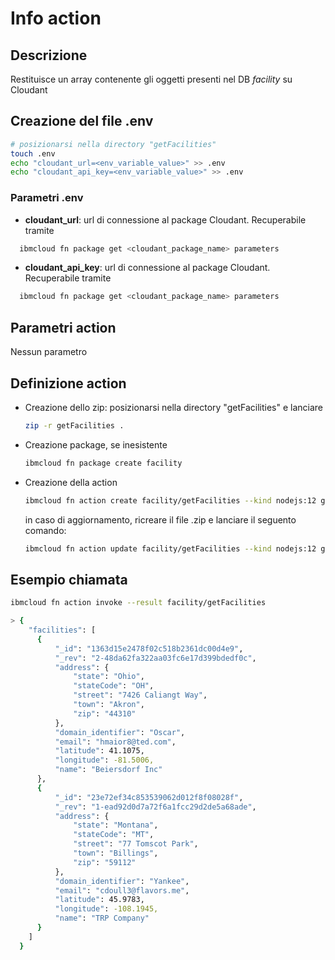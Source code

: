 # Info action

## Descrizione

Restituisce un array contenente gli oggetti presenti nel DB _facility_ su Cloudant

## Creazione del file .env

  ```bash
  # posizionarsi nella directory "getFacilities"
  touch .env
  echo "cloudant_url=<env_variable_value>" >> .env
  echo "cloudant_api_key=<env_variable_value>" >> .env
  ```

### Parametri .env

* **cloudant_url**: url di connessione al package Cloudant. Recuperabile tramite

```bash
  ibmcloud fn package get <cloudant_package_name> parameters
  ```

* **cloudant_api_key**: url di connessione al package Cloudant. Recuperabile tramite

```bash
  ibmcloud fn package get <cloudant_package_name> parameters
  ```

## Parametri action

Nessun parametro

## Definizione action

* Creazione dello zip: posizionarsi nella directory "getFacilities" e lanciare

  ```bash
  zip -r getFacilities .
  ```

* Creazione package, se inesistente

  ```bash
  ibmcloud fn package create facility
  ```

* Creazione della action

  ```bash
  ibmcloud fn action create facility/getFacilities --kind nodejs:12 getFacilities.zip
  ```

  in caso di aggiornamento, ricreare il file .zip e lanciare il seguento comando:

  ```bash
  ibmcloud fn action update facility/getFacilities --kind nodejs:12 getFacilities.zip
  ```

## Esempio chiamata

  ```bash
  ibmcloud fn action invoke --result facility/getFacilities
  
  > {
      "facilities": [
        {
            "_id": "1363d15e2478f02c518b2361dc00d4e9",
            "_rev": "2-48da62fa322aa03fc6e17d399bdedf0c",
            "address": {
                "state": "Ohio",
                "stateCode": "OH",
                "street": "7426 Caliangt Way",
                "town": "Akron",
                "zip": "44310"
            },
            "domain_identifier": "Oscar",
            "email": "hmaior8@ted.com",
            "latitude": 41.1075,
            "longitude": -81.5006,
            "name": "Beiersdorf Inc"
        },
        {
            "_id": "23e72ef34c853539062d012f8f08028f",
            "_rev": "1-ead92d0d7a72f6a1fcc29d2de5a68ade",
            "address": {
                "state": "Montana",
                "stateCode": "MT",
                "street": "77 Tomscot Park",
                "town": "Billings",
                "zip": "59112"
            },
            "domain_identifier": "Yankee",
            "email": "cdoull3@flavors.me",
            "latitude": 45.9783,
            "longitude": -108.1945,
            "name": "TRP Company"
        }
      ]
    }
  ```
